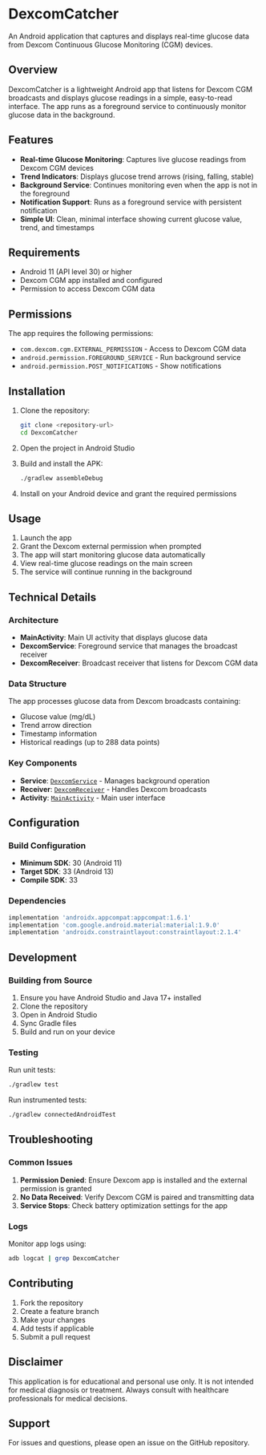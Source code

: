 # DexcomCatcher

An Android application that captures and displays real-time glucose data from Dexcom Continuous Glucose Monitoring (CGM) devices.

## Overview

DexcomCatcher is a lightweight Android app that listens for Dexcom CGM broadcasts and displays glucose readings in a simple, easy-to-read interface. The app runs as a foreground service to continuously monitor glucose data in the background.

## Features

- **Real-time Glucose Monitoring**: Captures live glucose readings from Dexcom CGM devices
- **Trend Indicators**: Displays glucose trend arrows (rising, falling, stable)
- **Background Service**: Continues monitoring even when the app is not in the foreground
- **Notification Support**: Runs as a foreground service with persistent notification
- **Simple UI**: Clean, minimal interface showing current glucose value, trend, and timestamps

## Requirements

- Android 11 (API level 30) or higher
- Dexcom CGM app installed and configured
- Permission to access Dexcom CGM data

## Permissions

The app requires the following permissions:
- `com.dexcom.cgm.EXTERNAL_PERMISSION` - Access to Dexcom CGM data
- `android.permission.FOREGROUND_SERVICE` - Run background service
- `android.permission.POST_NOTIFICATIONS` - Show notifications

## Installation

1. Clone the repository:
   ```bash
   git clone <repository-url>
   cd DexcomCatcher
   ```

2. Open the project in Android Studio

3. Build and install the APK:
   ```bash
   ./gradlew assembleDebug
   ```

4. Install on your Android device and grant the required permissions

## Usage

1. Launch the app
2. Grant the Dexcom external permission when prompted
3. The app will start monitoring glucose data automatically
4. View real-time glucose readings on the main screen
5. The service will continue running in the background

## Technical Details

### Architecture

- **MainActivity**: Main UI activity that displays glucose data
- **DexcomService**: Foreground service that manages the broadcast receiver
- **DexcomReceiver**: Broadcast receiver that listens for Dexcom CGM data

### Data Structure

The app processes glucose data from Dexcom broadcasts containing:
- Glucose value (mg/dL)
- Trend arrow direction
- Timestamp information
- Historical readings (up to 288 data points)

### Key Components

- **Service**: [`DexcomService`](app/src/main/java/com/dexcomcatcher/DexcomService.java) - Manages background operation
- **Receiver**: [`DexcomReceiver`](app/src/main/java/com/dexcomcatcher/DexcomReceiver.java) - Handles Dexcom broadcasts
- **Activity**: [`MainActivity`](app/src/main/java/com/dexcomcatcher/MainActivity.java) - Main user interface

## Configuration

### Build Configuration

- **Minimum SDK**: 30 (Android 11)
- **Target SDK**: 33 (Android 13)
- **Compile SDK**: 33

### Dependencies

```gradle
implementation 'androidx.appcompat:appcompat:1.6.1'
implementation 'com.google.android.material:material:1.9.0'
implementation 'androidx.constraintlayout:constraintlayout:2.1.4'
```

## Development

### Building from Source

1. Ensure you have Android Studio and Java 17+ installed
2. Clone the repository
3. Open in Android Studio
4. Sync Gradle files
5. Build and run on your device

### Testing

Run unit tests:
```bash
./gradlew test
```

Run instrumented tests:
```bash
./gradlew connectedAndroidTest
```

## Troubleshooting

### Common Issues

1. **Permission Denied**: Ensure Dexcom app is installed and the external permission is granted
2. **No Data Received**: Verify Dexcom CGM is paired and transmitting data
3. **Service Stops**: Check battery optimization settings for the app

### Logs

Monitor app logs using:
```bash
adb logcat | grep DexcomCatcher
```

## Contributing

1. Fork the repository
2. Create a feature branch
3. Make your changes
4. Add tests if applicable
5. Submit a pull request

## Disclaimer

This application is for educational and personal use only. It is not intended for medical diagnosis or treatment. Always consult with healthcare professionals for medical decisions.

## Support

For issues and questions, please open an issue on the GitHub repository.
